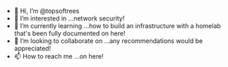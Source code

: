 - 👋 Hi, I’m @topsoftrees
- 👀 I’m interested in ...network security!
- 🌱 I’m currently learning ...how to build an infrastructure with a homelab that's been fully documented on here!
- 💞️ I’m looking to collaborate on ...any recommendations would be appreciated!
- 📫 How to reach me ...on here!

<!---
topsoftrees/topsoftrees is a ✨ special ✨ repository because its `README.md` (this file) appears on your GitHub profile.
You can click the Preview link to take a look at your changes.
--->

